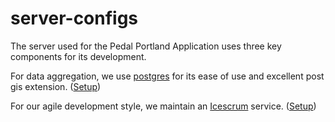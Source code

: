 server-configs
==============

The server used for the Pedal Portland Application uses three key components for its development.

For data aggregation, we use [postgres](http://www.postgresql.org) for its ease of use and excellent post gis extension. ([Setup](PostgresInstall.md))

For our agile development style, we maintain an [Icescrum](http://www.icescrum.org/en/) service. ([Setup](./IcescrumInstall.md))


